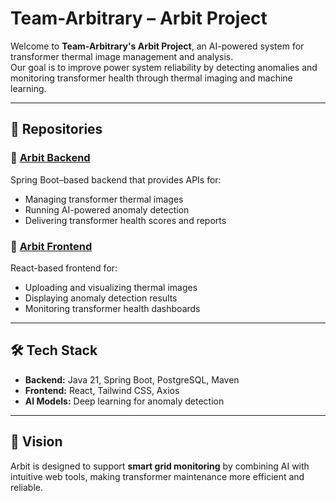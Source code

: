 # Team-Arbitrary – Arbit Project

Welcome to **Team-Arbitrary's Arbit Project**, an AI-powered system for transformer thermal image management and analysis.  
Our goal is to improve power system reliability by detecting anomalies and monitoring transformer health through thermal imaging and machine learning.

---

## 📂 Repositories

### 🔹 [Arbit Backend](https://github.com/Team-Arbitrary/arbit-backend)
Spring Boot–based backend that provides APIs for:
- Managing transformer thermal images  
- Running AI-powered anomaly detection  
- Delivering transformer health scores and reports  

### 🔹 [Arbit Frontend](https://github.com/Team-Arbitrary/arbit-frontend)
React-based frontend for:
- Uploading and visualizing thermal images  
- Displaying anomaly detection results  
- Monitoring transformer health dashboards  

---

## 🛠️ Tech Stack
- **Backend:** Java 21, Spring Boot, PostgreSQL, Maven  
- **Frontend:** React, Tailwind CSS, Axios  
- **AI Models:** Deep learning for anomaly detection  

---

## 🚀 Vision
Arbit is designed to support **smart grid monitoring** by combining AI with intuitive web tools, making transformer maintenance more efficient and reliable.  
